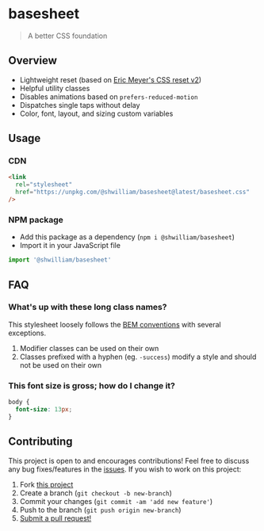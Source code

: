 # basesheet

> A better CSS foundation

## Overview

- Lightweight reset (based on [Eric Meyer's CSS reset v2](https://meyerweb.com/eric/tools/css/reset/))
- Helpful utility classes
- Disables animations based on `prefers-reduced-motion`
- Dispatches single taps without delay
- Color, font, layout, and sizing custom variables

## Usage

### CDN

```html
<link
  rel="stylesheet"
  href="https://unpkg.com/@shwilliam/basesheet@latest/basesheet.css"
/>
```

### NPM package

- Add this package as a dependency (`npm i @shwilliam/basesheet`)
- Import it in your JavaScript file

```js
import '@shwilliam/basesheet'
```

## FAQ

### What's up with these long class names?

This stylesheet loosely follows the [BEM conventions](http://getbem.com/introduction/) with several exceptions.

1. Modifier classes can be used on their own
2. Classes prefixed with a hyphen (eg. `-success`) modify a style and should not be used on their own

### This font size is gross; how do I change it?

```css
body {
  font-size: 13px;
}
```

## Contributing

This project is open to and encourages contributions! Feel free to discuss any bug fixes/features in the [issues](https://github.com/shwilliam/basesheet/issues). If you wish to work on this project:

1. Fork [this project](https://github.com/shwilliam/basesheet)
2. Create a branch (`git checkout -b new-branch`)
3. Commit your changes (`git commit -am 'add new feature'`)
4. Push to the branch (`git push origin new-branch`)
5. [Submit a pull request!](https://github.com/shwilliam/basesheet/pull/new/master)

